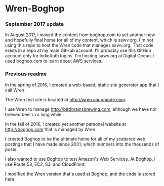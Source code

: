 # Wren-Boghop

### September 2017 update

In August 2017, I moved the content from boghop.com to yet another new and hopefully final home for all of my content, which is sawv.org. I'm not using this repo to host the Wren code that manages sawv.org. That code exists in a repo at my main GitHub account. I'll probably use this GitHub account only for IndieAuth logins. I'm hosting sawv.org at Digital Ocean. I used boghop.com to learn about AWS services.


### Previous readme

In the spring of 2016, I created a web-based, static site generator app that I call Wren.

The Wren test site is located at <http://wren.soupmode.com>.

I use Wren to manage <http://birdbrainsbrewing.com>, although we have not brewed beer in a long while.

In the fall of 2016, I created yet another personal website at <http://boghop.com> that is managed by Wren. 

I created Boghop to be the ultimate home for all of my scattered web postings that I have made since 2001, which numbers into the thousands of posts.

I also wanted to use Boghop to test Amazon's Web Services. At Boghop, I use Route 53, EC2, S3, and CloudFront.

I modified the Wren version that's used at Boghop, and the code is stored here.

